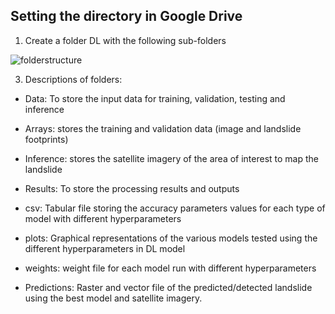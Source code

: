 ## Setting the directory in Google Drive

1. Create a folder DL with the following sub-folders

   
![folderstructure](https://github.com/comeall11/AOHRSI_KamalAndSerge/assets/6022346/8b1078d7-0ae1-4ad8-bbec-ac35d56de64b)


3. Descriptions of folders:
   
 - Data: To store the input data for training, validation, testing and inference
 - Arrays: stores the training and validation data (image and landslide footprints)
 - Inference: stores the satellite imagery of the area of interest to map the landslide
 
 - Results: To store the processing results and outputs
 - csv: Tabular file storing the accuracy parameters values for each type of model with different hyperparameters
 - plots: Graphical representations of the various models tested using the different hyperparameters in DL model
 - weights: weight file for each model run with different hyperparameters
 - Predictions: Raster and vector file of the predicted/detected landslide using the best model and satellite imagery.
     

